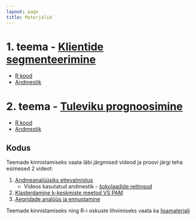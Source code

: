 ```yaml
---
layout: page
title: Materjalid
---
```



# 1. teema - [Klientide segmenteerimine](teema1)

* [R kood](https://raw.githubusercontent.com/Rkursus/andmeanalyytik/master/_teema1/teema1_r_kood.R)
* [Andmestik](https://raw.githubusercontent.com/Rkursus/andmeanalyytik/master/data/jaemyyk.xlsx)
	
# 2. teema - [Tuleviku prognoosimine](teema2)
	
* [R kood](https://raw.githubusercontent.com/Rkursus/andmeanalyytik/master/_teema2/teema2_r_kood.R)
* [Andmestik](https://raw.githubusercontent.com/Rkursus/andmeanalyytik/master/data/reisijaid.RData)


## Kodus

Teemade kinnistamiseks vaata läbi järgmised videod ja proovi järgi teha esimesed 2 videot:

1. [Andmeanalüüsiks ettevalmistus](https://www.youtube.com/watch?v=zVImIQuqjQ0)
	* Videos kasutatud andmestik - [šokolaadide reitingud](https://raw.githubusercontent.com/Rkursus/andmeanalyytik/master/data/flavors_of_cacao.csv)
1. [Klasterdamine k-keskmiste meetod VS PAM](https://www.youtube.com/watch?v=KtRLF6rAkyo)
1. [Aegridade analüüs ja ennustamine](https://www.youtube.com/watch?v=AvG7czmeQfs)


Teemade kinnistamiseks ning R-i oskuste lihvimiseks vaata ka [lisamaterjali](lisamaterjal)

